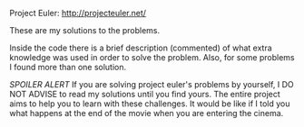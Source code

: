 Project Euler: http://projecteuler.net/

These are my solutions to the problems.

Inside the code there is a brief description (commented) of what extra knowledge was used in order to solve the problem.
Also, for some problems I found more than one solution.

*SPOILER ALERT*
If you are solving project euler's problems by yourself, I DO NOT ADVISE to read my solutions until you find yours.
The entire project aims to help you to learn with these challenges.
It would be like if I told you what happens at the end of the movie when you are entering the cinema.